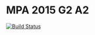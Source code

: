 # MPA 2015 G2 A2

[![Build Status](https://travis-ci.org/IUT-Blagnac/MPA2015G2A2.svg)](https://travis-ci.org/IUT-Blagnac/MPA2015G2A2)